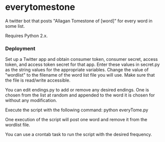 # everytomestone
A twitter bot that posts "Allagan Tomestone of [word]" for every word in some list.

Requires Python 2.x.

<h3>Deployment</h3>
Set up a Twitter app and obtain consumer token, consumer secret, access token, and access token secret for that app. Enter these values in secret.py as the string values for the appropriate variables.
Change the value of "wordlist" to the filename of the word list file you will use. Make sure that the file is read/write accessible.

You can edit endings.py to add or remove any desired endings. One is chosen from the list at random and appended to the word it is chosen for without any modification.

Execute the script with the following command:
python everyTome.py

One execution of the script will post one word and remove it from the wordlist file.

You can use a crontab task to run the script with the desired frequency.
